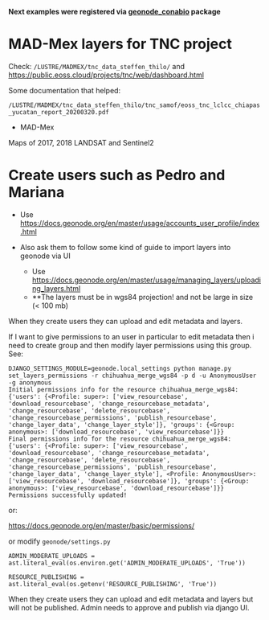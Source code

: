 **Next examples were registered via [geonode_conabio](../ptyhon3_package_for_geonode/) package**

# MAD-Mex layers for TNC project

Check: `/LUSTRE/MADMEX/tnc_data_steffen_thilo/` and https://public.eoss.cloud/projects/tnc/web/dashboard.html

Some documentation that helped:

`/LUSTRE/MADMEX/tnc_data_steffen_thilo/tnc_samof/eoss_tnc_lclcc_chiapas_yucatan_report_20200320.pdf`






* MAD-Mex

Maps of 2017, 2018 LANDSAT and Sentinel2
    

    



# Create users such as Pedro and Mariana

* Use https://docs.geonode.org/en/master/usage/accounts_user_profile/index.html

* Also ask them to follow some kind of guide to import layers into geonode via UI

    * Use https://docs.geonode.org/en/master/usage/managing_layers/uploading_layers.html 
    * **The layers must be in wgs84 projection! and not be large in size (< 100 mb)
    

When they create users they can upload and edit metadata and layers.

If I want to give permissions to an user in particular to edit metadata then i need to create group and then modify layer permissions using this group. See: 

```
DJANGO_SETTINGS_MODULE=geonode.local_settings python manage.py set_layers_permissions -r chihuahua_merge_wgs84 -p d -u AnonymousUser -g anonymous
Initial permissions info for the resource chihuahua_merge_wgs84:
{'users': {<Profile: super>: ['view_resourcebase', 'download_resourcebase', 'change_resourcebase_metadata', 'change_resourcebase', 'delete_resourcebase', 'change_resourcebase_permissions', 'publish_resourcebase', 'change_layer_data', 'change_layer_style']}, 'groups': {<Group: anonymous>: ['download_resourcebase', 'view_resourcebase']}}
Final permissions info for the resource chihuahua_merge_wgs84:
{'users': {<Profile: super>: ['view_resourcebase', 'download_resourcebase', 'change_resourcebase_metadata', 'change_resourcebase', 'delete_resourcebase', 'change_resourcebase_permissions', 'publish_resourcebase', 'change_layer_data', 'change_layer_style'], <Profile: AnonymousUser>: ['view_resourcebase', 'download_resourcebase']}, 'groups': {<Group: anonymous>: ['view_resourcebase', 'download_resourcebase']}}
Permissions successfully updated!
```

or:

https://docs.geonode.org/en/master/basic/permissions/


or modify `geonode/settings.py`

```
ADMIN_MODERATE_UPLOADS = ast.literal_eval(os.environ.get('ADMIN_MODERATE_UPLOADS', 'True'))

RESOURCE_PUBLISHING = ast.literal_eval(os.getenv('RESOURCE_PUBLISHING', 'True'))
```

When they create users they can upload and edit metadata and layers but will not be published. Admin needs to approve and publish via django UI.